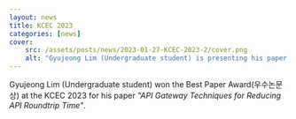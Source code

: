 ```yaml
---
layout: news
title: KCEC 2023
categories: [news]
cover:
    src: /assets/posts/news/2023-01-27-KCEC-2023-2/cover.png
    alt: "Gyujeong Lim (Undergraduate student) is presenting his paper."
---
```


Gyujeong Lim (Undergraduate student) won the Best Paper Award(우수논문상) at the KCEC 2023 for his paper _"API Gateway Techniques for Reducing API Roundtrip Time"_.